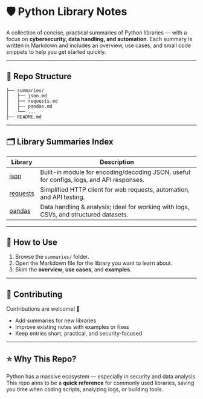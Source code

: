 # 🛡️ Python Library Notes

A collection of concise, practical summaries of Python libraries — with a focus on **cybersecurity, data handling, and automation**.
Each summary is written in Markdown and includes an overview, use cases, and small code snippets to help you get started quickly.

---

## 📂 Repo Structure

```
├── summaries/
│   ├── json.md
│   ├── requests.md
│   ├── pandas.md
│   └── ...
├── README.md
```

---

## 🗂 Library Summaries Index

| Library                           | Description                                                                              |
| --------------------------------- | ---------------------------------------------------------------------------------------- |
| [json](summaries/json.md)         | Built-in module for encoding/decoding JSON, useful for configs, logs, and API responses. |
| [requests](summaries/requests.md) | Simplified HTTP client for web requests, automation, and API testing.                    |
| [pandas](summaries/pandas.md)     | Data handling & analysis; ideal for working with logs, CSVs, and structured datasets.    |

---

## 🚀 How to Use

1. Browse the `summaries/` folder.
2. Open the Markdown file for the library you want to learn about.
3. Skim the **overview**, **use cases**, and **examples**.

---

## 🤝 Contributing

Contributions are welcome! 🎉

* Add summaries for new libraries
* Improve existing notes with examples or fixes
* Keep entries short, practical, and security-focused

---

## ⭐️ Why This Repo?

Python has a massive ecosystem — especially in security and data analysis. This repo aims to be a **quick reference** for commonly used libraries, saving you time when coding scripts, analyzing logs, or building tools.
